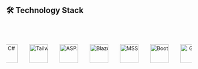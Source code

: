 ## 🛠️ Technology Stack

<div align="center" style="padding:40px 0;">
  <div style="display: flex; justify-content: center; align-items: center; gap: 32px; white-space: nowrap; overflow: hidden; flex-wrap: nowrap;">
    
  <img src="https://cdn.jsdelivr.net/gh/devicons/devicon/icons/csharp/csharp-original.svg"
         alt="C#" style="width:50px;height:50px;object-fit:contain;" />

  <img src="https://upload.wikimedia.org/wikipedia/commons/d/d5/Tailwind_CSS_Logo.svg"
         alt="Tailwind CSS" style="width:50px;height:50px;object-fit:contain;" />

   <img src="https://upload.wikimedia.org/wikipedia/commons/e/ee/.NET_Core_Logo.svg"
         alt="ASP.NET Core" style="width:50px;height:50px;object-fit:contain;" />

  <img src="https://cdn.jsdelivr.net/gh/devicons/devicon/icons/blazor/blazor-original.svg"
         alt="Blazor" style="width:50px;height:50px;object-fit:contain;" />

  <img src="https://cdn.jsdelivr.net/gh/devicons/devicon/icons/microsoftsqlserver/microsoftsqlserver-plain.svg"
         alt="MSSQL" style="width:50px;height:50px;object-fit:contain;" />

  <img src="https://cdn.jsdelivr.net/gh/devicons/devicon/icons/bootstrap/bootstrap-original.svg"
         alt="Bootstrap" style="width:50px;height:50px;object-fit:contain;" />

  <img src="https://cdn.jsdelivr.net/gh/devicons/devicon/icons/git/git-original.svg"
         alt="Git" style="width:50px;height:50px;object-fit:contain;" />

  </div>
</div>
